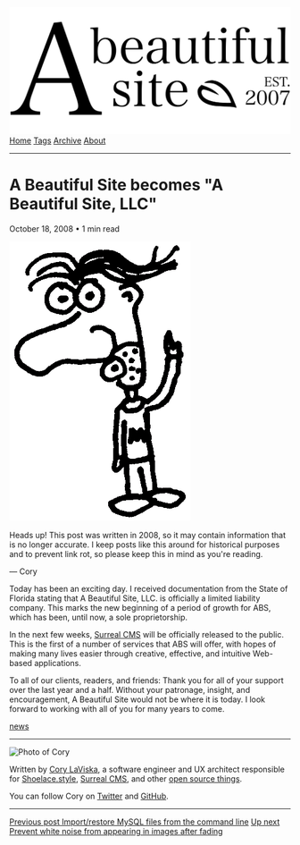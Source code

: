 <a href="../../index.html" class="header-link"><img src="../../images/logos/wordmark.svg" alt="A Beautiful Site" class="wordmark" /></a> <a href="../../index.html" class="nav-item">Home</a> <a href="../../tags/index.html" class="nav-item">Tags</a> <a href="../index.html" class="nav-item">Archive</a> <a href="../../about/index.html" class="nav-item">About</a>

---

# A Beautiful Site becomes "A Beautiful Site, LLC"

October 18, 2008 • 1 min read

![A drawing of a cartoon man pointing upwards](../../images/artwork/pointer.gif)

Heads up! This post was written in 2008, so it may contain information that is no longer accurate. I keep posts like this around for historical purposes and to prevent link rot, so please keep this in mind as you're reading.

— Cory

Today has been an exciting day. I received documentation from the State of Florida stating that A Beautiful Site, LLC. is officially a limited liability company. This marks the new beginning of a period of growth for ABS, which has been, until now, a sole proprietorship.

In the next few weeks, [Surreal CMS](http://www.surrealcms.com/) will be officially released to the public. This is the first of a number of services that ABS will offer, with hopes of making many lives easier through creative, effective, and intuitive Web-based applications.

To all of our clients, readers, and friends: Thank you for all of your support over the last year and a half. Without your patronage, insight, and encouragement, A Beautiful Site would not be where it is today. I look forward to working with all of you for many years to come.

<a href="../../tags/news/index.html" class="post-tag">news</a>

---

<img src="http://0.gravatar.com/avatar/bf1b3b95fd5b096a3592247c29667b33?s=512" alt="Photo of Cory" class="avatar avatar-small" />

Written by [Cory LaViska](../../index-4.html), a software engineer and UX architect responsible for [Shoelace.style](https://shoelace.style/), [Surreal CMS](https://www.surrealcms.com/), and other [open source things](https://github.com/claviska).

You can follow Cory on [Twitter](https://twitter.com/bgooonz) and [GitHub](https://github.com/claviska).

---

<a href="../import-restore-mysql-files-from-the-command-line/index.html" class="post-nav-previous"><span class="small">Previous post</span> Import/restore MySQL files from the command line</a> <a href="../prevent-white-noise-from-appearing-in-images-after-fading/index.html" class="post-nav-next"><span class="small">Up next</span> Prevent white noise from appearing in images after fading</a>

